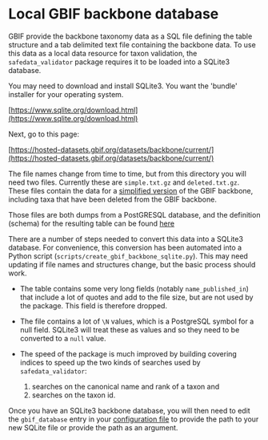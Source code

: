 # Local GBIF backbone database

GBIF provide the backbone taxonomy data as a SQL file defining the table
structure and a tab delimited text file containing the backbone data. To use
this data as a local data resource for taxon validation, the
`safedata_validator` package requires it to be loaded into a SQLite3 database.

You may need to download and install SQLite3. You want the 'bundle' installer
for your operating system.

[https://www.sqlite.org/download.html](https://www.sqlite.org/download.html)

Next, go to this page:

[https://hosted-datasets.gbif.org/datasets/backbone/current/](https://hosted-datasets.gbif.org/datasets/backbone/current/)

The file names change from time to time, but from this directory you will
need two files. Currently these are `simple.txt.gz` and `deleted.txt.gz`.
These files contain the data for a [simplified version](https://hosted-datasets.gbif.org/datasets/backbone/README.html)
of the GBIF backbone, including taxa that have been deleted from the GBIF
backbone.

Those files are both dumps from a PostGRESQL database, and the definition
(schema) for the resulting table can be found
[here](https://raw.githubusercontent.com/gbif/checklistbank/master/checklistbank-mybatis-service/src/main/resources/backbone-ddl.sql)

There are a number of steps needed to convert this data into a SQLite3 database.
For convenience, this conversion has been automated into a Python script
(`scripts/create_gbif_backbone_sqlite.py`). This may need updating if file
names and structures change, but the basic process should work.

* The table contains some very long fields (notably `name_published_in`) that
  include a lot of quotes and add to the file size, but are not used by the
  package. This field is therefore dropped.

*  The file contains a lot of `\N` values, which is a PostgreSQL symbol for a
   null field. SQLite3 will treat these as values and so they need to be 
   converted to a `null` value.

*  The speed of the package is much improved by building covering indices to
   speed up the two kinds of searches used by `safedata_validator`: 
   
      1.  searches on the canonical name  and rank of a taxon and 
      2.  searches on the taxon id.

Once you have an SQLite3 backbone database, you will then need to edit the
`gbif_database` entry in your [configuration file](configuration.md) to provide
the path to your new SQLite file or provide the path as an argument.



